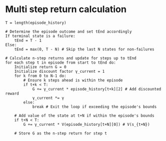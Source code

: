 # Multi step return calculation


    T = length(episode_history)

    # Determine the episode outcome and set tEnd accordingly
    If terminal state is a failure:
        tEnd = T - 1
    Else:
        tEnd = max(0, T - N) # Skip the last N states for non-failures

    # Calculate n-step returns and update for steps up to tEnd
    for each step t in episode from start to tEnd do:
        Initialize return G = 0
        Initialize discount factor γ_current = 1
        for k from 0 to N-1 do:
            # Ensure k steps ahead is within the episode
            if t+k < T:
                G += γ_current * episode_history[t+k][2] # Add discounted reward
                γ_current *= γ
            else:
                break # Exit the loop if exceeding the episode's bounds

        # Add value of the state at t+N if within the episode's bounds
        if t+N < T:
            G += γ_current * V(episode_history[t+N][0]) # V(s_{t+N})

        # Store G as the n-step return for step t